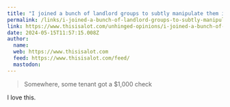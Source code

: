 ```yaml
---
title: "I joined a bunch of landlord groups to subtly manipulate them into being better people"
permalink: /links/i-joined-a-bunch-of-landlord-groups-to-subtly-manipulate-them-into-being-better-people/index.html
link: https://www.thisisalot.com/unhinged-opinions/i-joined-a-bunch-of-landlord-groups-to-subtly-manipulate-them-into-being-better-people/
date: 2024-05-15T11:57:15.008Z
author: 
  name: 
  web: https://www.thisisalot.com
  feed: https://www.thisisalot.com/feed/
  mastodon: 
---
```


> Somewhere, some tenant got a $1,000 check

I love this.
